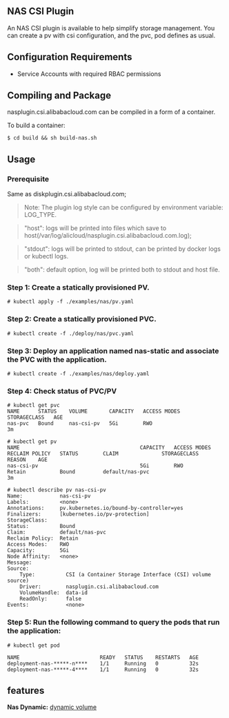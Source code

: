 
## NAS CSI Plugin

An NAS CSI plugin is available to help simplify storage management.
You can create a pv with csi configuration, and the pvc, pod defines as usual.

## Configuration Requirements
* Service Accounts with required RBAC permissions

## Compiling and Package
nasplugin.csi.alibabacloud.com can be compiled in a form of a container.

To build a container:
```
$ cd build && sh build-nas.sh
```

## Usage

### Prerequisite

Same as diskplugin.csi.alibabacloud.com;

> Note: The plugin log style can be configured by environment variable: LOG_TYPE.

> "host": logs will be printed into files which save to host(/var/log/alicloud/nasplugin.csi.alibabacloud.com.log);

> "stdout": logs will be printed to stdout, can be printed by docker logs or kubectl logs.

> "both": default option, log will be printed both to stdout and host file.

### Step 1: Create a statically provisioned PV.
```
# kubectl apply -f ./examples/nas/pv.yaml
```

### Step 2: Create a statically provisioned PVC.
```
# kubectl create -f ./deploy/nas/pvc.yaml
```
### Step 3: Deploy an application named nas-static and associate the PVC with the application.

```
# kubectl create -f ./examples/nas/deploy.yaml
```

### Step 4: Check status of PVC/PV
```
# kubectl get pvc
NAME      STATUS    VOLUME       CAPACITY   ACCESS MODES   STORAGECLASS   AGE
nas-pvc   Bound     nas-csi-pv   5Gi        RWO                           3m
```

```
# kubectl get pv
NAME                                       CAPACITY   ACCESS MODES   RECLAIM POLICY   STATUS        CLAIM              STORAGECLASS   REASON    AGE
nas-csi-pv                                 5Gi        RWO            Retain           Bound         default/nas-pvc                             3m
```
```
# kubectl describe pv nas-csi-pv
Name:            nas-csi-pv
Labels:          <none>
Annotations:     pv.kubernetes.io/bound-by-controller=yes
Finalizers:      [kubernetes.io/pv-protection]
StorageClass:
Status:          Bound
Claim:           default/nas-pvc
Reclaim Policy:  Retain
Access Modes:    RWO
Capacity:        5Gi
Node Affinity:   <none>
Message:
Source:
    Type:          CSI (a Container Storage Interface (CSI) volume source)
    Driver:        nasplugin.csi.alibabacloud.com
    VolumeHandle:  data-id
    ReadOnly:      false
Events:            <none>
```

### Step 5: Run the following command to query the pods that run the application:
```
# kubectl get pod
```
```
NAME                          READY   STATUS    RESTARTS   AGE
deployment-nas-*****-n****    1/1     Running   0          32s
deployment-nas-*****-4****    1/1     Running   0          32s
```
## features

**Nas Dynamic:** [dynamic volume](./nas-dynamic.md)